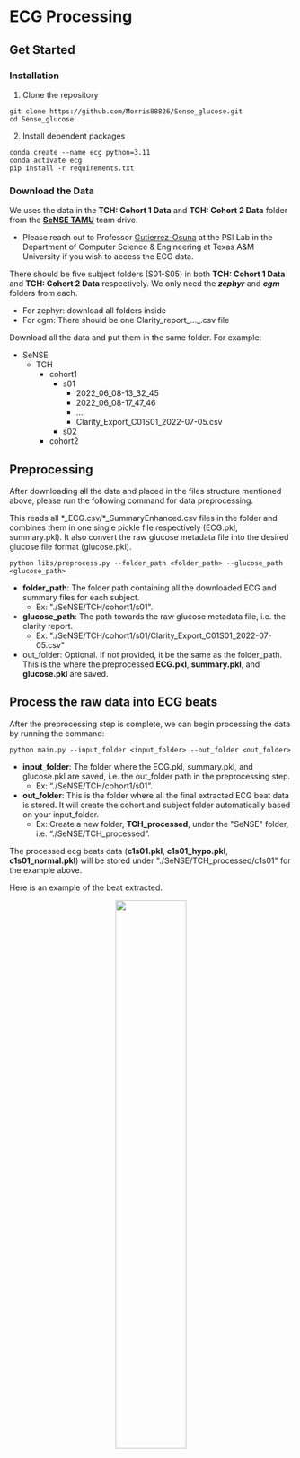 # ECG Processing

## Get Started
### Installation
1. Clone the repository
```
git clone https://github.com/Morris88826/Sense_glucose.git
cd Sense_glucose
```
2. Install dependent packages
```
conda create --name ecg python=3.11
conda activate ecg
pip install -r requirements.txt
```
### Download the Data
We uses the data in the **TCH: Cohort 1 Data** and **TCH: Cohort 2 Data** folder from the **[SeNSE TAMU](https://drive.google.com/drive/folders/1Pts4PLTFIYqpPU53k8ZE4H-J4zZNH-WY?usp=drive_link)** team drive.
* Please reach out to Professor [Gutierrez-Osuna](mailto:rgutier@cse.tamu.edu) at the PSI Lab in the Department of Computer Science & Engineering at Texas A&M University if you wish to access the ECG data.

There should be five subject folders (S01-S05) in both **TCH: Cohort 1 Data** and **TCH: Cohort 2 Data** respectively. We only need the ***zephyr*** and ***cgm*** folders from each.
* For zephyr: download all folders inside
* For cgm: There should be one Clarity_report_..._.csv file

Download all the data and put them in the same folder. For example:

- SeNSE
  - TCH
    - cohort1
      - s01
        - 2022_06_08-13_32_45
        - 2022_06_08-17_47_46
        - ...
        - Clarity_Export_C01S01_2022-07-05.csv
      - s02
    - cohort2

## Preprocessing
After downloading all the data and placed in the files structure mentioned above, please run the following command for data preprocessing.

This reads all \*_ECG.csv/\*_SummaryEnhanced.csv files in the folder and combines them in one single pickle file respectively (ECG.pkl, summary.pkl). It also convert the raw glucose metadata file into the desired glucose file format (glucose.pkl).

```
python libs/preprocess.py --folder_path <folder_path> --glucose_path <glucose_path>
```
- **folder_path**: The folder path containing all the downloaded ECG and summary files for each subject. 
    - Ex: "./SeNSE/TCH/cohort1/s01".
- **glucose_path**: The path towards the raw glucose metadata file, i.e. the clarity report. 
    - Ex: "./SeNSE/TCH/cohort1/s01/Clarity_Export_C01S01_2022-07-05.csv"
- out_folder: Optional. If not provided, it be the same as the folder_path. This is the where the preprocessed **ECG.pkl**, **summary.pkl**, and **glucose.pkl** are saved.

## Process the raw data into ECG beats 
After the preprocessing step is complete, we can begin processing the data by running the command:

```
python main.py --input_folder <input_folder> --out_folder <out_folder>
```
- **input_folder**: The folder where the ECG.pkl, summary.pkl, and glucose.pkl are saved, i.e. the out_folder path in the preprocessing step.
    - Ex: “./SeNSE/TCH/cohort1/s01”.
- **out_folder**: This is the folder where all the final extracted ECG beat data is stored. It will create the cohort and subject folder automatically based on your input_folder.
    - Ex: Create a new folder, **TCH_processed**, under the "SeNSE" folder, i.e. “./SeNSE/TCH_processed”.

The processed ecg beats data (**c1s01.pkl**, **c1s01_hypo.pkl**, **c1s01_normal.pkl**) will be stored under "./SeNSE/TCH_processed/c1s01" for the example above.

Here is an example of the beat extracted.
<p align="center">
    <img src="https://hackmd.io/_uploads/Hkre912ta.png"  width="50%">
</p>
